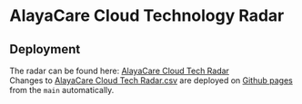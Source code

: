 # AlayaCare Cloud Technology Radar

## Deployment

The radar can be found here: [AlayaCare Cloud Tech Radar](https://radar.thoughtworks.com/?sheetId=https%3A%2F%2Falayacare.github.io%2Falayacare-cloud-radar%2FAlayaCare%20Cloud%20Tech%20Radar.csv)  
Changes to [AlayaCare Cloud Tech Radar.csv](./AlayaCare%20Cloud%20Tech%20Radar.csv) are deployed on [Github pages](https://alayacare.github.io/alayacare-cloud-radar/AlayaCare%20Cloud%20Tech%20Radar.csv) from the `main` automatically.
